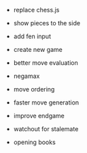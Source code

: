 - replace chess.js
- show pieces to the side
- add fen input
- create new game

- better move evaluation
- negamax
- move ordering
- faster move generation
- improve endgame
- watchout for stalemate
- opening books
